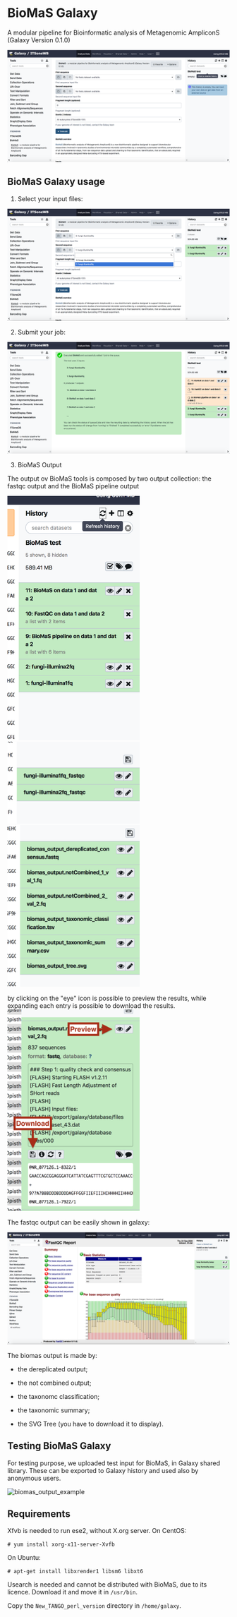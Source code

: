 BioMaS Galaxy
=============

A modular pipeline for Bioinformatic analysis of Metagenomic AmpliconS (Galaxy Version 0.1.0)

![biomas wrapper](https://github.com/ibiom-cnr/itsonewb/raw/master/docs/images/biomas/biomas_galaxy.png)

BioMaS Galaxy usage
-------------------

1. Select your input files:

![data input selection](https://github.com/ibiom-cnr/itsonewb/raw/master/docs/images/biomas/biomas_galaxy_1.png)

2. Submit your job:

![data input job_submission](https://github.com/ibiom-cnr/itsonewb/raw/master/docs/images/biomas/biomas_galaxy_2.png)

3. BioMaS Output

The output ov BioMaS tools is composed by two output collection: the fastqc output and the BioMaS pipeline output

<img src="https://github.com/ibiom-cnr/itsonewb/raw/master/docs/images/biomas/biomas_output_1.png" width="300"/>
<img src="https://github.com/ibiom-cnr/itsonewb/raw/master/docs/images/biomas/biomas_output_2.png" width="300"/>
<img src="https://github.com/ibiom-cnr/itsonewb/raw/master/docs/images/biomas/biomas_output_3.png" width="300"/>

by clicking on the "eye" icon is possible to preview the results, while expanding each entry is possible to download the results.
<img src="https://github.com/ibiom-cnr/itsonewb/raw/master/docs/images/biomas/biomas_output_4.png" width="300"/>

The fastqc output can be easily shown in galaxy:

![biomas_output_fastqc](https://github.com/ibiom-cnr/itsonewb/raw/master/docs/images/biomas/biomas_output_fastqc.png)

The biomas output is made by:

- the dereplicated output;

- the not combined output;

- the taxonomc classification;

- the taxonomic summary;

- the SVG Tree (you have to download it to display).


Testing BioMaS Galaxy
---------------------

For testing purpose, we uploaded test input for BioMaS, in Galaxy shared library. These can be exported to Galaxy history and used also by anonymous users.

![biomas_output_example](https://github.com/ibiom-cnr/itsonewb/raw/master/docs/images/biomas/biomas_output_example_data.png)

Requirements
------------

Xfvb is needed to run ese2, without X.org server. On CentOS:

```
# yum install xorg-x11-server-Xvfb
```

On Ubuntu:
```
# apt-get install libxrender1 libsm6 libxt6
```

Usearch is needed and cannot be distributed with BioMaS, due to its licence. Download it and move it in `/usr/bin`.

Copy the ``New_TANGO_perl_version`` directory in `/home/galaxy`.
